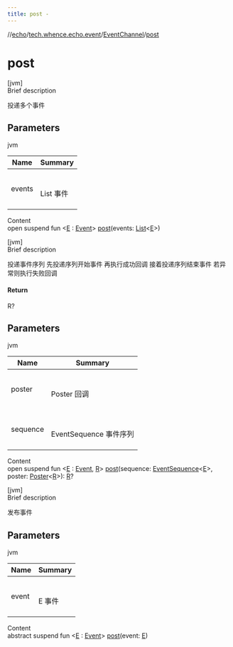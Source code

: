 ```yaml
---
title: post -
---
```

//[echo](../../index.md)/[tech.whence.echo.event](../index.md)/[EventChannel](index.md)/[post](post.md)



# post  
[jvm]  
Brief description  


投递多个事件



## Parameters  
  
jvm  
  
|  Name|  Summary| 
|---|---|
| events| <br><br>List<E> 事件<br><br>
  
  
Content  
open suspend fun <[E](post.md) : [Event](../-event/index.md)> [post](post.md)(events: [List](https://kotlinlang.org/api/latest/jvm/stdlib/kotlin.collections/-list/index.html)<[E](post.md)>)  


[jvm]  
Brief description  


投递事件序列 先投递序列开始事件 再执行成功回调 接着投递序列结束事件 若异常则执行失败回调



#### Return  


R?



## Parameters  
  
jvm  
  
|  Name|  Summary| 
|---|---|
| poster| <br><br>Poster<R> 回调<br><br>
| sequence| <br><br>EventSequence<E> 事件序列<br><br>
  
  
Content  
open suspend fun <[E](post.md) : [Event](../-event/index.md), [R](post.md)> [post](post.md)(sequence: [EventSequence](../-event-sequence/index.md)<[E](post.md)>, poster: [Poster](../-poster/index.md)<[R](post.md)>): [R](post.md)?  


[jvm]  
Brief description  


发布事件



## Parameters  
  
jvm  
  
|  Name|  Summary| 
|---|---|
| event| <br><br>E 事件<br><br>
  
  
Content  
abstract suspend fun <[E](post.md) : [Event](../-event/index.md)> [post](post.md)(event: [E](post.md))  



